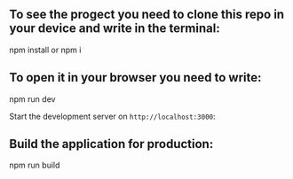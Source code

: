 ## To see the progect you need to clone this repo in your device and write in the terminal:

npm install or npm i

##  To open it in your browser you need to write:

npm run dev

Start the development server on `http://localhost:3000`:


## Build the application for production:

npm run build

